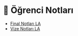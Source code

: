 # 📕 Öğrenci Notları

<!--YPackage.YGitbookIntegration-tarafından-otomatik-oluşturulmuştur-->

- [Final Notları LA](Final%20Notlar%C4%B1%20LA.pdf)
- [Vize Notları LA](Vize%20Notlar%C4%B1%20LA.pdf)

<!--YPackage.YGitbookIntegration-tarafından-otomatik-oluşturulmuştur-->
